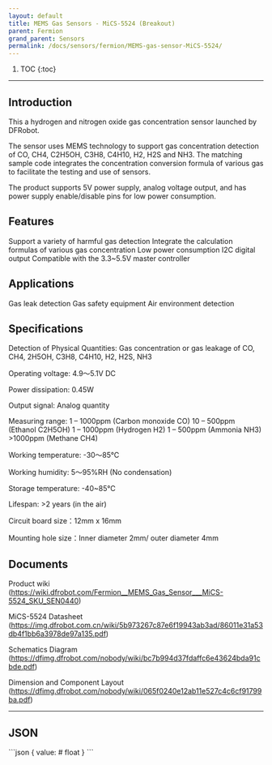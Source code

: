 ```yaml
---
layout: default
title: MEMS Gas Sensors - MiCS-5524 (Breakout)  
parent: Fermion
grand_parent: Sensors
permalink: /docs/sensors/fermion/MEMS-gas-sensor-MiCS-5524/
---
```


1. TOC
{:toc}

---

## Introduction
This a hydrogen and nitrogen oxide gas concentration sensor launched by DFRobot.

The sensor uses MEMS technology to support gas concentration detection of CO, CH4, C2H5OH, C3H8, C4H10, H2, H2S and NH3. The matching sample code integrates the concentration conversion formula of various gas to facilitate the testing and use of sensors.

The product supports 5V power supply, analog voltage output, and has power supply enable/disable pins for low power consumption.

## Features
Support a variety of harmful gas detection
Integrate the calculation formulas of various gas concentration
Low power consumption
I2C digital output
Compatible with the 3.3~5.5V master controller

## Applications
Gas leak detection
Gas safety equipment
Air environment detection

## Specifications
Detection of Physical Quantities: Gas concentration or gas leakage of CO, CH4, 2H5OH, C3H8, C4H10, H2, H2S, NH3

Operating voltage: 4.9～5.1V DC

Power dissipation: 0.45W

Output signal: Analog quantity

Measuring range:
         1 – 1000ppm (Carbon monoxide CO)
         10 – 500ppm (Ethanol C2H5OH)
         1 – 1000ppm (Hydrogen H2)
         1 – 500ppm (Ammonia NH3)
         >1000ppm (Methane CH4)

Working temperature: -30～85℃

Working humidity: 5～95%RH (No condensation)

Storage temperature: -40~85℃

Lifespan: >2 years (in the air)

Circuit board size：12mm x 16mm

Mounting hole size：Inner diameter 2mm/ outer diameter 4mm

## Documents
Product wiki (https://wiki.dfrobot.com/Fermion__MEMS_Gas_Sensor___MiCS-5524_SKU_SEN0440)

MiCS-5524 Datasheet (https://img.dfrobot.com.cn/wiki/5b973267c87e6f19943ab3ad/86011e31a53db4f1bb6a3978de97a135.pdf)

Schematics Diagram (https://dfimg.dfrobot.com/nobody/wiki/bc7b994d37fdaffc6e43624bda91cbde.pdf)

Dimension and Component Layout (https://dfimg.dfrobot.com/nobody/wiki/065f0240e12ab11e527c4c6cf91799ba.pdf)

---

## JSON 

<div class="code-example" markdown="1">
```json
{
  value:        # float
}
```
</div>